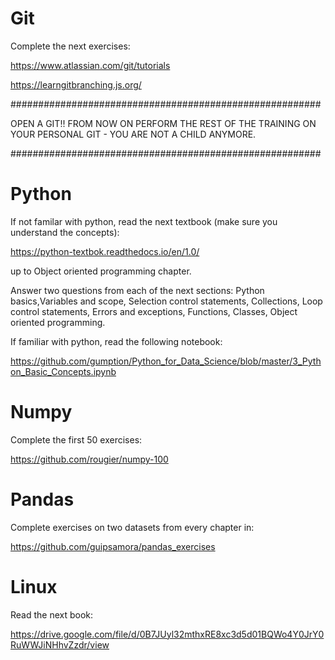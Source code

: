 # Git 

Complete the next exercises:

https://www.atlassian.com/git/tutorials

https://learngitbranching.js.org/

########################################################

OPEN A GIT!! FROM NOW ON PERFORM THE REST OF THE TRAINING ON YOUR PERSONAL GIT - YOU ARE NOT A CHILD ANYMORE.

########################################################

# Python

If not familar with python, read the next textbook (make sure you understand the concepts):

https://python-textbok.readthedocs.io/en/1.0/

up to Object oriented programming chapter.

Answer two questions from each of the next sections: Python basics,Variables and scope, Selection control statements, Collections,
Loop control statements, Errors and exceptions, Functions, Classes, Object oriented programming.

If familiar with python, read the following notebook:

https://github.com/gumption/Python_for_Data_Science/blob/master/3_Python_Basic_Concepts.ipynb

# Numpy

Complete the first 50 exercises:

https://github.com/rougier/numpy-100

# Pandas

Complete exercises on two datasets from every chapter in:

https://github.com/guipsamora/pandas_exercises

# Linux

Read the next book:

https://drive.google.com/file/d/0B7JUyl32mthxRE8xc3d5d01BQWo4Y0JrY0RuWWJiNHhvZzdr/view
